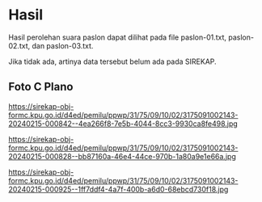 # Hasil

Hasil perolehan suara paslon dapat dilihat pada file paslon-01.txt, paslon-02.txt, dan paslon-03.txt.

Jika tidak ada, artinya data tersebut belum ada pada SIREKAP.

## Foto C Plano

https://sirekap-obj-formc.kpu.go.id/d4ed/pemilu/ppwp/31/75/09/10/02/3175091002143-20240215-000842--4ea266f8-7e5b-4044-8cc3-9930ca8fe498.jpg

https://sirekap-obj-formc.kpu.go.id/d4ed/pemilu/ppwp/31/75/09/10/02/3175091002143-20240215-000828--bb87160a-46e4-44ce-970b-1a80a9e1e66a.jpg

https://sirekap-obj-formc.kpu.go.id/d4ed/pemilu/ppwp/31/75/09/10/02/3175091002143-20240215-000925--1ff7ddf4-4a7f-400b-a6d0-68ebcd730f18.jpg
